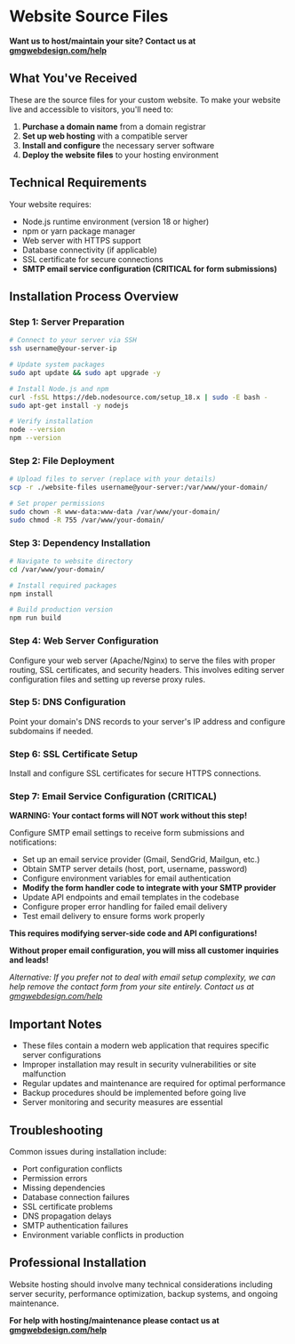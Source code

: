 # Website Source Files

**Want us to host/maintain your site? Contact us at [gmgwebdesign.com/help](https://gmgwebdesign.com/help)**

## What You've Received

These are the source files for your custom website. To make your website live and accessible to visitors, you'll need to:

1. **Purchase a domain name** from a domain registrar
2. **Set up web hosting** with a compatible server
3. **Install and configure** the necessary server software
4. **Deploy the website files** to your hosting environment

## Technical Requirements

Your website requires:
- Node.js runtime environment (version 18 or higher)
- npm or yarn package manager
- Web server with HTTPS support
- Database connectivity (if applicable)
- SSL certificate for secure connections
- **SMTP email service configuration (CRITICAL for form submissions)**

## Installation Process Overview

### Step 1: Server Preparation
```bash
# Connect to your server via SSH
ssh username@your-server-ip

# Update system packages
sudo apt update && sudo apt upgrade -y

# Install Node.js and npm
curl -fsSL https://deb.nodesource.com/setup_18.x | sudo -E bash -
sudo apt-get install -y nodejs

# Verify installation
node --version
npm --version
```

### Step 2: File Deployment
```bash
# Upload files to server (replace with your details)
scp -r ./website-files username@your-server:/var/www/your-domain/

# Set proper permissions
sudo chown -R www-data:www-data /var/www/your-domain/
sudo chmod -R 755 /var/www/your-domain/
```

### Step 3: Dependency Installation
```bash
# Navigate to website directory
cd /var/www/your-domain/

# Install required packages
npm install

# Build production version
npm run build
```

### Step 4: Web Server Configuration
Configure your web server (Apache/Nginx) to serve the files with proper routing, SSL certificates, and security headers. This involves editing server configuration files and setting up reverse proxy rules.

### Step 5: DNS Configuration
Point your domain's DNS records to your server's IP address and configure subdomains if needed.

### Step 6: SSL Certificate Setup
Install and configure SSL certificates for secure HTTPS connections.

### Step 7: Email Service Configuration (CRITICAL)
**WARNING: Your contact forms will NOT work without this step!**

Configure SMTP email settings to receive form submissions and notifications:
- Set up an email service provider (Gmail, SendGrid, Mailgun, etc.)
- Obtain SMTP server details (host, port, username, password)
- Configure environment variables for email authentication
- **Modify the form handler code to integrate with your SMTP provider**
- Update API endpoints and email templates in the codebase
- Configure proper error handling for failed email delivery
- Test email delivery to ensure forms work properly

**This requires modifying server-side code and API configurations!**

**Without proper email configuration, you will miss all customer inquiries and leads!**

*Alternative: If you prefer not to deal with email setup complexity, we can help remove the contact form from your site entirely. Contact us at [gmgwebdesign.com/help](https://gmgwebdesign.com/help)*

## Important Notes

- These files contain a modern web application that requires specific server configurations
- Improper installation may result in security vulnerabilities or site malfunction
- Regular updates and maintenance are required for optimal performance
- Backup procedures should be implemented before going live
- Server monitoring and security measures are essential

## Troubleshooting

Common issues during installation include:
- Port configuration conflicts
- Permission errors
- Missing dependencies
- Database connection failures
- SSL certificate problems
- DNS propagation delays
- SMTP authentication failures
- Environment variable conflicts in production

## Professional Installation

Website hosting should involve many technical considerations including server security, performance optimization, backup systems, and ongoing maintenance.

**For help with hosting/maintenance please contact us at [gmgwebdesign.com/help](https://gmgwebdesign.com/help)** 
